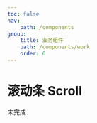 ```yaml
---
toc: false
nav:
    path: /components
group:
    title: 业务组件
    path: /components/work
    order: 6
---
```


# 滚动条 Scroll

未完成
